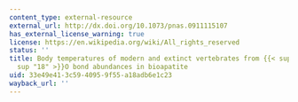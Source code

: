 ```yaml
---
content_type: external-resource
external_url: http://dx.doi.org/10.1073/pnas.0911115107
has_external_license_warning: true
license: https://en.wikipedia.org/wiki/All_rights_reserved
status: ''
title: Body temperatures of modern and extinct vertebrates from {{< sup "13" >}}C-{{<
  sup "18" >}}O bond abundances in bioapatite
uid: 33e49e41-3c59-4095-9f55-a18adb6e1c23
wayback_url: ''
---
```


